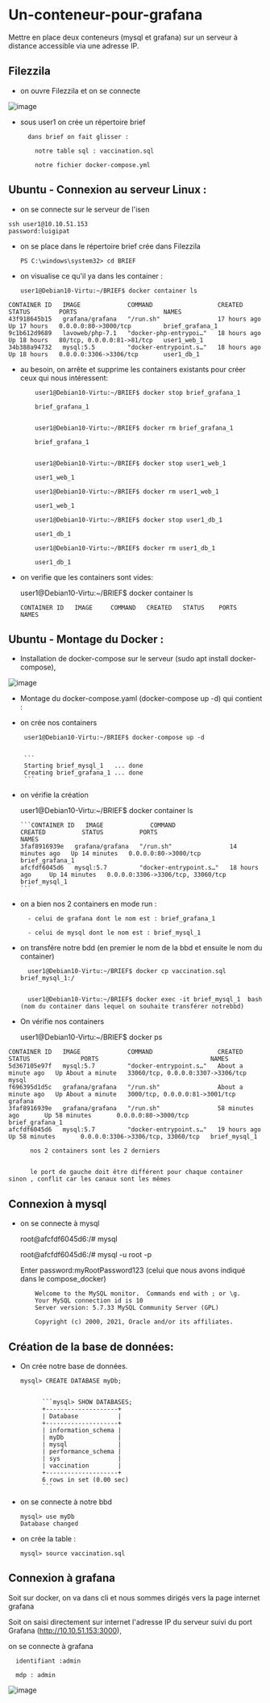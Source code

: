 # Un-conteneur-pour-grafana

Mettre en place deux conteneurs (mysql et grafana) sur un serveur à distance accessible via une adresse IP.
  
## Filezzila 

- on ouvre Filezzila  et on se connecte 

![image](FileZilla.PNG)






- sous user1 on crée un répertoire brief

        dans brief on fait glisser : 
        
          notre table sql : vaccination.sql 
          
          notre fichier docker-compose.yml




## Ubuntu - Connexion au serveur Linux :


  - on se connecte sur le serveur de l'isen
  
  
  ```
  ssh user1@10.10.51.153
  password:luigipat
  ```

  - on se place dans le répertoire brief crée dans Filezzila

        PS C:\windows\system32> cd BRIEF


  - on visualise ce qu'il ya dans les container :

        user1@Debian10-Virtu:~/BRIEF$ docker container ls


```
CONTAINER ID   IMAGE             COMMAND                  CREATED        STATUS        PORTS                        NAMES
43f918645b15   grafana/grafana   "/run.sh"                17 hours ago   Up 17 hours   0.0.0.0:80->3000/tcp         brief_grafana_1
9c1b612d9689   lavoweb/php-7.1   "docker-php-entrypoi…"   18 hours ago   Up 18 hours   80/tcp, 0.0.0.0:81->81/tcp   user1_web_1
34b388a94732   mysql:5.5         "docker-entrypoint.s…"   18 hours ago   Up 18 hours   0.0.0.0:3306->3306/tcp       user1_db_1
```

  - au besoin, on arrête et supprime les containers existants pour créer ceux qui nous intéressent:

            user1@Debian10-Virtu:~/BRIEF$ docker stop brief_grafana_1

            brief_grafana_1


            user1@Debian10-Virtu:~/BRIEF$ docker rm brief_grafana_1

            brief_grafana_1
            

            user1@Debian10-Virtu:~/BRIEF$ docker stop user1_web_1

            user1_web_1

            user1@Debian10-Virtu:~/BRIEF$ docker rm user1_web_1

            user1_web_1

            user1@Debian10-Virtu:~/BRIEF$ docker stop user1_db_1

            user1_db_1

            user1@Debian10-Virtu:~/BRIEF$ docker rm user1_db_1

            user1_db_1


  - on verifie que les containers sont vides:
  

      user1@Debian10-Virtu:~/BRIEF$ docker container ls

      ```
      CONTAINER ID   IMAGE     COMMAND   CREATED   STATUS    PORTS     NAMES

      ```
      
      
 ## Ubuntu - Montage du Docker :
 
 
  -  Installation de docker-compose sur le serveur (sudo apt install docker-compose),


  ![image](dockercompose.PNG)
    

  - Montage du docker-compose.yaml (docker-compose up -d) qui contient :

   - on crée nos containers

          user1@Debian10-Virtu:~/BRIEF$ docker-compose up -d


          ```
          Starting brief_mysql_1   ... done
          Creating brief_grafana_1 ... done
          ```

  - on vérifie la création 
  
      user1@Debian10-Virtu:~/BRIEF$ docker container ls
      

        ```CONTAINER ID   IMAGE             COMMAND                  CREATED          STATUS          PORTS                               NAMES
        3faf8916939e   grafana/grafana   "/run.sh"                14 minutes ago   Up 14 minutes   0.0.0.0:80->3000/tcp                brief_grafana_1
        afcfdf6045d6   mysql:5.7         "docker-entrypoint.s…"   18 hours ago     Up 14 minutes   0.0.0.0:3306->3306/tcp, 33060/tcp   brief_mysql_1
        ```

  - on a bien nos 2 containers en mode run  :

          - celui de grafana dont le nom est : brief_grafana_1

          - celui de mysql dont le nom est : brief_mysql_1
          

  - on transfére notre bdd (en premier le nom de la bbd et ensuite le nom du container)


          user1@Debian10-Virtu:~/BRIEF$ docker cp vaccination.sql brief_mysql_1:/


          user1@Debian10-Virtu:~/BRIEF$ docker exec -it brief_mysql_1  bash (nom du container dans lequel on souhaite transférer notrebbd)


  - On vérifie nos containers        

    user1@Debian10-Virtu:~/BRIEF$ docker ps

```
CONTAINER ID   IMAGE             COMMAND                  CREATED              STATUS              PORTS                               NAMES
5d367105e97f   mysql:5.7         "docker-entrypoint.s…"   About a minute ago   Up About a minute   33060/tcp, 0.0.0.0:3307->3306/tcp   mysql
f696395d1d5c   grafana/grafana   "/run.sh"                About a minute ago   Up About a minute   3000/tcp, 0.0.0.0:81->3001/tcp      grafana
3faf8916939e   grafana/grafana   "/run.sh"                58 minutes ago       Up 58 minutes       0.0.0.0:80->3000/tcp                brief_grafana_1
afcfdf6045d6   mysql:5.7         "docker-entrypoint.s…"   19 hours ago         Up 58 minutes       0.0.0.0:3306->3306/tcp, 33060/tcp   brief_mysql_1
```

          nos 2 containers sont les 2 derniers


          le port de gauche doit être différent pour chaque container sinon , conflit car les canaux sont les mêmes




## Connexion à mysql


  -   on se connecte à mysql
  

        root@afcfdf6045d6:/# mysql
        


        root@afcfdf6045d6:/# mysql -u root -p
        

        Enter password:myRootPassword123 (celui que nous avons indiqué dans le compose_docker)


              Welcome to the MySQL monitor.  Commands end with ; or \g.
              Your MySQL connection id is 10
              Server version: 5.7.33 MySQL Community Server (GPL)

              Copyright (c) 2000, 2021, Oracle and/or its affiliates.


## Création de la base de données:

  - On crée notre base de données.
      
        mysql> CREATE DATABASE myDb;


              ```mysql> SHOW DATABASES;
              +--------------------+
              | Database           |
              +--------------------+
              | information_schema |
              | myDb               |
              | mysql              |
              | performance_schema |
              | sys                |
              | vaccination        |
              +--------------------+
              6 rows in set (0.00 sec)
              ```


  -   on se connecte à notre bbd

          mysql> use myDb
          Database changed


  -   on crée la table :


          mysql> source vaccination.sql



 





## Connexion à grafana


  Soit sur docker, on va dans cli et nous sommes dirigés vers la page internet grafana
  
  Soit on saisi directement sur internet l'adresse IP du serveur suivi du port Grafana (http://10.10.51.153:3000),
  
  on se connecte à grafana
  
  
      identifiant :admin
      
      mdp : admin 
      

![image](graph.PNG)
